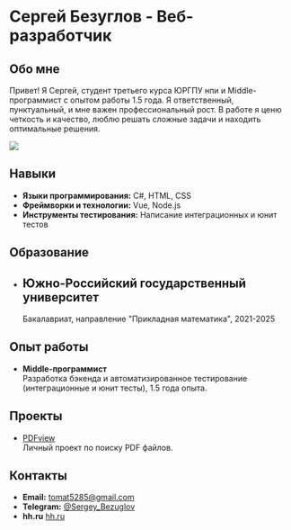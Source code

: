# Сергей Безуглов - Веб-разработчик

## Обо мне
Привет! Я Сергей, студент третьего курса ЮРГПУ нпи и Middle-программист с опытом работы 1.5 года. Я ответственный, пунктуальный, и мне важен профессиональный рост. В работе я ценю четкость и качество, люблю решать сложные задачи и находить оптимальные решения.

<img src="https://img.hhcdn.ru/photo/749316788.jpeg?t=1716620129&h=X0Ik6mDsYJMVcs3SOWt4uQ"/>

## Навыки
- **Языки программирования:** C#, HTML, CSS
- **Фреймворки и технологии:** Vue, Node.js
- **Инструменты тестирования:** Написание интеграционных и юнит тестов


## Образование
- ## Южно-Российский государственный университет   
  Бакалавриат, направление "Прикладная математика", 2021-2025



## Опыт работы
- **Middle-программист**  
  Разработка бэкенда и автоматизированное тестирование (интеграционные и юнит тесты), 1.5 года опыта.

## Проекты
- [PDFview](https://github.com/SergeyBezuglov/pdfview)  
  Личный проект по поиску PDF файлов.

## Контакты
- **Email:** [tomat5285@gmail.com](mailto:tomat5285@gmail.com)
- **Telegram:** [@Sergey_Bezuglov](https://t.me/Sergey_Bezuglov)
- **hh.ru** [hh.ru](https://hh.ru/resume/9f42bbc1ff0cc6d32a0039ed1f744b61786133)
